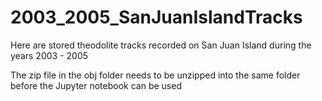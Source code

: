 # 2003_2005_SanJuanIslandTracks
Here are stored theodolite tracks recorded on San Juan Island during the years 2003 - 2005

The zip file in the obj folder needs to be unzipped into the same folder before the Jupyter notebook can be used

